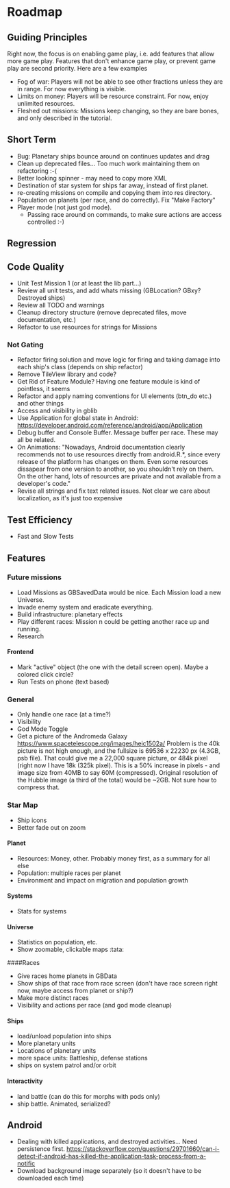 # Roadmap

## Guiding Principles
Right now, the focus is on enabling game play, i.e. add features that allow more game play. Features that don't enhance
game play, or prevent game play are second priority. Here are a few examples
* Fog of war: Players will not be able to see other fractions unless they are in range. For now everything 
is visible.
* Limits on money: Players will be resource constraint. For now, enjoy unlimited resources.
* Fleshed out missions: Missions keep changing, so they are bare bones, and only described in the tutorial.

## Short Term
* Bug: Planetary ships bounce around on continues updates and drag
* Clean up deprecated files... Too much work maintaining them on refactoring :-(
* Better looking spinner - may need to copy more XML
* Destination of star system for ships far away, instead of first planet.
* re-creating missions on compile and copying them into res directory.
* Population on planets (per race, and do correctly). Fix "Make Factory"
* Player mode (not just god mode).
    * Passing race around on commands, to make sure actions are access controlled :-)

## Regression

## Code Quality
* Unit Test Mission 1 (or at least the lib part...)
* Review all unit tests, and add whats missing (GBLocation? GBxy? Destroyed ships)
* Review all TODO and warnings
* Cleanup directory structure (remove deprecated files, move documentation, etc.)
* Refactor to use resources for strings for Missions

### Not Gating
* Refactor firing solution and move logic for firing and taking damage into each ship's class (depends on ship refactor)
* Remove TileView library and code?
* Get Rid of Feature Module? Having one feature module is kind of pointless, it seems
* Refactor and apply naming conventions for UI elements (btn_do etc.) and other things
* Access and visibility in gblib
* Use Application for global state in Android: https://developer.android.com/reference/android/app/Application
* Debug buffer and Console Buffer. Message buffer per race. These may all be related.
* On Animations: "Nowadays, Android documentation clearly recommends not to use resources directly from android.R.*, since every 
release of the platform has changes on them. Even some resources dissapear from one version to another, 
so you shouldn't rely on them. On the other hand, lots of resources are private and not available from a developer's code."
* Revise all strings and fix text related issues. Not clear we care about localization, as it's just too expensive

## Test Efficiency
* Fast and Slow Tests

## Features

### Future missions
* Load Missions as GBSavedData would be nice. Each Mission load a new Universe.
* Invade enemy system and eradicate everything.
* Build infrastructure: planetary effects
* Play different races: Mission n could be getting another race up and running.
* Research

#### Frontend
* Mark "active" object (the one with the detail screen open). Maybe a colored click circle?
* Run Tests on phone (text based)

### General
* Only handle one race (at a time?)
* Visibility
* God Mode Toggle
* Get a picture of the Andromeda Galaxy https://www.spacetelescope.org/images/heic1502a/ Problem is the 40k picture is not high enough, and the fullsize is 69536 x 22230 px (4.3GB, psb file). That could give me a 22,000 square picture, or 484k pixel (right now I have 18k (325k pixel). This is a 50% increase in pixels - and image size from 40MB to say 60M (compressed). Original resolution of the Hubble image (a third of the total) would be ~2GB. Not sure how to compress that.

### Star Map
* Ship icons
* Better fade out on zoom

#### Planet
* Resources: Money, other. Probably money first, as a summary for all else
* Population: multiple races per planet
* Environment and impact on migration and population growth

#### Systems
* Stats for systems

#### Universe
* Statistics on population, etc.
* Show zoomable, clickable maps  :tata:

####Races
* Give races home planets in GBData
* Show ships of that race from race screen (don't have race screen right now, maybe access from planet or ship?)
* Make more distinct races
* Visibility and actions per race (and god mode cleanup)

#### Ships
* load/unload population into ships
* More planetary units
* Locations of planetary units
* more space units: Battleship, defense stations
* ships on system patrol and/or orbit

#### Interactivity
* land battle (can do this for morphs with pods only)
* ship battle. Animated, serialized?

## Android 
* Dealing with killed applications, and destroyed activities... Need persistence first.
https://stackoverflow.com/questions/29701660/can-i-detect-if-android-has-killed-the-application-task-process-from-a-notific
* Download background image separately (so it doesn't have to be downloaded each time)

